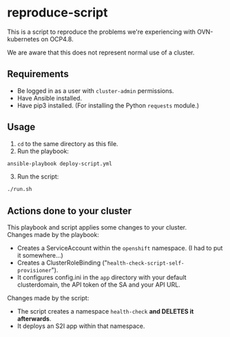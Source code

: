 # reproduce-script
This is a script to reproduce the problems we're experiencing with OVN-kubernetes on OCP4.8.

We are aware that this does not represent normal use of a cluster.

## Requirements
- Be logged in as a user with `cluster-admin` permissions.
- Have Ansible installed.
- Have pip3 installed. (For installing the Python `requests` module.)

## Usage
1. `cd` to the same directory as this file.
2. Run the playbook:
```bash
ansible-playbook deploy-script.yml
```
3. Run the script:
```bash
./run.sh
```

## Actions done to your cluster
This playbook and script applies some changes to your cluster.   
Changes made by the playbook:
- Creates a ServiceAccount within the `openshift` namespace. (I had to put it somewhere...)
- Creates a ClusterRoleBinding ("`health-check-script-self-provisioner`").
- It configures config.ini in the `app` directory with your default clusterdomain, the API token of the SA and your API URL.

Changes made by the script:
- The script creates a namespace `health-check` **and DELETES it afterwards**.
- It deploys an S2I app within that namespace.

